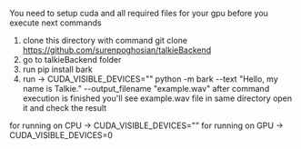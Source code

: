 You need to setup cuda and all required files for your gpu before you execute next commands 

1. clone this directory with command       git clone https://github.com/surenpoghosian/talkieBackend
2. go to talkieBackend folder
3. run pip install bark
4. run  -> CUDA_VISIBLE_DEVICES=""  python -m bark --text "Hello, my name is Talkie." --output_filename "example.wav"
after command execution is finished you'll see example.wav file in same directory open it and check the result

for running on CPU -> CUDA_VISIBLE_DEVICES="" 
for running on GPU -> CUDA_VISIBLE_DEVICES=0 
